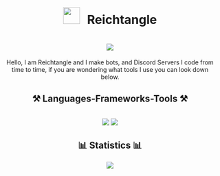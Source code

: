 
<h1 align="center"> <img center="left" alt="" width="39px" style="padding-right:10px;" src="https://svgshare.com/i/1Aek.svg"/>&nbspReichtangle </h1>
<h1 align="center">
    <img center="center" src="https://readme-typing-svg.demolab.com?font=Fira+Code&size=26&pause=1000&width=435&lines=Contributing+to+Repositories" />
</h1>
<div align="center">
Hello, I am Reichtangle and I make bots, and Discord Servers I code from time to time, if you are wondering what tools  I use you can look down below. </div>

<h2 align="center">⚒️ Languages-Frameworks-Tools ⚒️</h2>
<br/>
<div align="center">
    <img src="https://skillicons.dev/icons?i=f,bots,discord,html,css,js,py,vscode,docker" />
    <img src="https://skillicons.dev/icons?i=github,xd,ps,figma"/><br>
</div>

<h2 align="center">📊 Statistics 📊</h2>
<div align="center">
<img src="https://github-readme-stats.vercel.app/api?username=Reictangle&show_icons=true&theme=gotham" />
</div>

  
  <br/><br/><br/>
</div>
